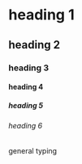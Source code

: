 <!--Heading-->
# heading 1
## heading 2
### heading 3
#### heading 4
##### heading 5
###### heading 6
general typing

<!--Line-->
